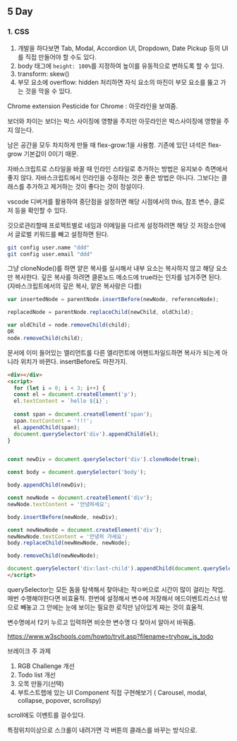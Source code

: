 ##  5 Day

### 1. CSS

1. 개발을 하다보면 Tab, Modal, Accordion UI, Dropdown, Date Pickup 등의 UI를 직접 만들어야 할 수도 있다.
2. body 태그에 `height: 100%`를 지정하여 높이를 유동적으로 변하도록 할 수 있다.
3. transform: skew()
4. 부모 요소에 overflow: hidden 처리하면 자식 요소의 마진이 부모 요소를 뚫고 가는 것을 막을 수 있다.

Chrome extension Pesticide for Chrome : 아웃라인을 보여줌.

보더와 차이는 보더는 박스 사이징에 영향을 주지만 아웃라인은 박스사이징에 영향을 주지 않는다.

남은 공간을 모두 차지하게 만들 때 flex-grow:1을 사용함. 기존에 있던 녀석은 flex-grow 기본값이 0이기 때문.



자바스크립트로 스타일을 바꿀 때 인라인 스타일로 추가하는 방법은 유지보수 측면에서 좋지 않다. 자바스크립트에서 인라인을 수정하는 것은 좋은 방법은 아니다. 그보다는 클래스를 추가하고 제거하는 것이 좋다는 것이 정설이다.



vscode 디버거를 활용하여 중단점을 설정하면 해당 시점에서의 this, 참조 변수, 클로저 등을 확인할 수 있다.



깃으로관리할때 프로젝트별로 네임과 이메일을 다르게 설정하려면 해당 깃 저장소안에서 글로벌 키워드를 빼고 설정하면 된다.

```bash
git config user.name "ddd"
git config user.email "ddd"
```



그냥 cloneNode()를 하면 얕은 복사를 실시해서 내부 요소는 복사하지 않고 해당 요소만 복사한다. 깊은 복사를 하려면 클론노드 메소드에 true라는 인자를 넘겨주면 된다. (자바스크립트에서의 깊은 복사, 얕은 복사랑은 다름)





```javascript
var insertedNode = parentNode.insertBefore(newNode, referenceNode);

replacedNode = parentNode.replaceChild(newChild, oldChild);

var oldChild = node.removeChild(child);
OR
node.removeChild(child);
```



문서에 이미 들어있는 엘리먼트를 다른 엘리먼트에 어펜드차일드하면 복사가 되는게 아니라 위치가 바뀐다. insertBefore도 마찬가지.



```html
<div></div>
<script>
  for (let i = 0; i < 3; i++) {
  const el = document.createElement('p');
  el.textContent = `hello ${i}`;
  
  const span = document.createElement('span');
  span.textContent = '!!!';
  el.appendChild(span);
  document.querySelector('div').appendChild(el);
}


const newDiv = document.querySelector('div').cloneNode(true);

const body = document.querySelector('body');

body.appendChild(newDiv);

const newNode = document.createElement('div');
newNode.textContent = '안녕하세요';

body.insertBefore(newNode, newDiv);

const newNewNode = document.createElement('div');
newNewNode.textContent = '안녕히 가세요';
body.replaceChild(newNewNode, newNode);

body.removeChild(newNewNode);

document.querySelector('div:last-child').appendChild(document.querySelector('div p'));
</script>
```





querySelector는 모든 돔을 탐색해서 찾아내는 작ㅇ버으로 시간이 많이 걸리는 작업. 매번 수행해야한다면 비효율적. 한번에 설정해서 변수에 저장해서 에드이벤트리스너 밖으로 빼놓고 그 안에는 눈에 보이는 필요한 로직만 남아있게 짜는 것이 효율적.



변수명에서 f2키 누르고 입력하면 비슷한 변수명 다 찾아서 알아서 바꿔줌.





https://www.w3schools.com/howto/tryit.asp?filename=tryhow_js_todo





브레이크 주 과제

1. RGB Challenge 개선
2. Todo list 개선
3. 오목 만들기(선택)
4. 부트스트랩에 있는 UI Component 직접 구현해보기 ( Carousel, modal, collapse, popover, scrollspy)

scroll에도 이벤트를 걸수있다.

특정위치이상으로 스크롤이 내려가면 각 버튼의 클래스를 바꾸는 방식으로.





